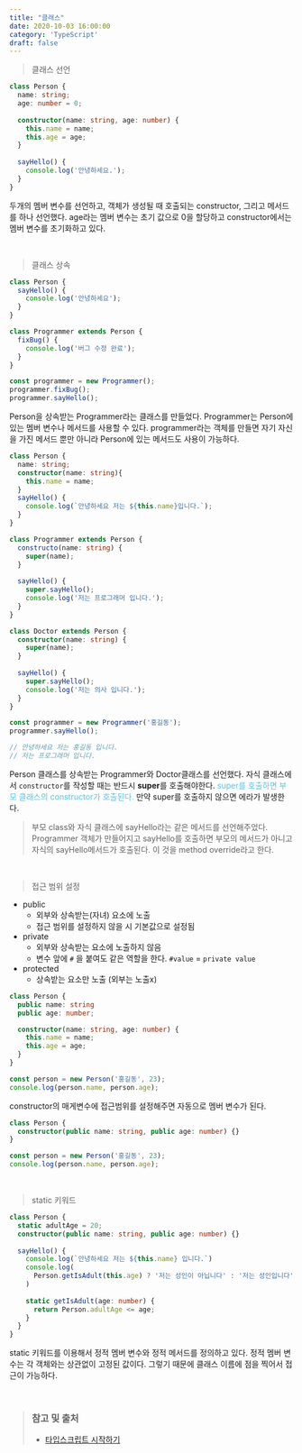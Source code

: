 ```yaml
---
title: "클래스"
date: 2020-10-03 16:00:00
category: 'TypeScript'
draft: false
---
```




> 클래스 선언

```ts
class Person {
  name: string;
  age: number = 0;
  
  constructor(name: string, age: number) {
    this.name = name;
    this.age = age;
  }
  
  sayHello() {
    console.log('안녕하세요.');
  }
}
```

두개의 멤버 변수를 선언하고, 객체가 생성될 때 호출되는 constructor, 그리고 메서드를 하나 선언했다. age라는 멤버 변수는 초기 값으로 0을 할당하고 constructor에서는 멤버 변수를 초기화하고 있다.

<br>

> 클래스 상속

```ts
class Person {
  sayHello() {
    console.log('안녕하세요');
  }
}

class Programmer extends Person {
  fixBug() {
    console.log('버그 수정 완료');
  }
}

const programmer = new Programmer();
programmer.fixBug();
programmer.sayHello();
```

Person을 상속받는 Programmer라는 클래스를 만들었다. Programmer는 Person에 있는 멤버 변수나 메서드를 사용할 수 있다. programmer라는 객체를 만들면 자기 자신을 가진 메서드 뿐만 아니라 Person에 있는 메서드도 사용이 가능하다.

```ts
class Person {
  name: string;
  constructor(name: string){
    this.name = name;
  }
  sayHello() {
    console.log(`안녕하세요 저는 ${this.name}입니다.`);
  }
}

class Programmer extends Person {
  constructo(name: string) {
    super(name);
  }
  
  sayHello() {
    super.sayHello();
    console.log('저는 프로그래머 입니다.');
  }
}

class Doctor extends Person {
  constructor(name: string) {
    super(name);
  }
  
  sayHello() {
    super.sayHello();
    console.log('저는 의사 입니다.');
  }
}

const programmer = new Programmer('홍길동');
programmer.sayHello();

// 안녕하세요 저는 홍길동 입니다.
// 저는 프로그래머 입니다.
```

Person 클래스를 상속받는 Programmer와 Doctor클래스를 선언했다. 자식 클래스에서 `constructor`를 작성할 때는 반드시 **super**를 호출해야한다. <span style='color: #5bc0de;'>super를 호출하면 부모 클래스의 constructor가 호출된다. </span> 만약 super를 호출하지 않으면 에라가 발생한다.

>  부모 class와 자식 클래스에 sayHello라는 같은 메서드를 선언해주었다. Programmer 객체가 만들어지고 sayHello를 호출하면 부모의 메서드가 아니고 자식의 sayHello메서드가 호출된다. 이 것을 method override라고 한다.

<br>

> 접근 범위 설정

- public
  - 외부와 상속받는(자녀) 요소에 노출
  - 접근 범위를 설정하지 않을 시 기본값으로 설정됨
- private
  -  외부와 상속받는 요소에 노출하지 않음
  - 변수 앞에 `#` 을 붙여도 같은 역할을 한다. `#value` = `private value`
- protected
  - 상속받는 요소만 노출 (외부는 노출x)

```ts
class Person {
  public name: string
  public age: number;

  constructor(name: string, age: number) {
    this.name = name;
    this.age = age;
  }
}

const person = new Person('홍길동', 23);
console.log(person.name, person.age);
```

constructor의 매게변수에 접근범위를 설정해주면 자동으로 멤버 변수가 된다.

```ts
class Person {
  constructor(public name: string, public age: number) {}
}

const person = new Person('홍길동', 23);
console.log(person.name, person.age);
```

<br>

> static 키워드

```ts
class Person {
  static adultAge = 20;
  constructor(public name: string, public age: number) {}
  
  sayHello() {
    console.log(`안녕하세요 저는 ${this.name} 입니다.`)
    console.log(
      Person.getIsAdult(this.age) ? '저는 성인이 아닙니다' : '저는 성인입니다',
    )
    
    static getIsAdult(age: number) {
      return Person.adultAge <= age;
    }
  }
}
```

static 키워드를 이용해서 정적 멤버 변수와 정적 메서드를 정의하고 있다. 정적 멤버 변수는 각 객체와는 상관없이 고정된 값이다. 그렇기 때문에 클래스 이름에 점을 찍어서 접근이 가능하다. 

<br>

> ### 참고 및 출처
>
> - [타입스크립트 시작하기](https://www.inflearn.com/course/%ED%83%80%EC%9E%85%EC%8A%A4%ED%81%AC%EB%A6%BD%ED%8A%B8-%EC%8B%9C%EC%9E%91%ED%95%98%EA%B8%B0/dashboard)

